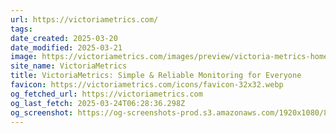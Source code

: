 ```yaml
---
url: https://victoriametrics.com/
tags: 
date_created: 2025-03-20
date_modified: 2025-03-21
image: https://victoriametrics.com/images/preview/victoria-metrics-home-100.webp
site_name: VictoriaMetrics
title: VictoriaMetrics: Simple & Reliable Monitoring for Everyone
favicon: https://victoriametrics.com/icons/favicon-32x32.webp
og_fetched_url: https://victoriametrics.com
og_last_fetch: 2025-03-24T06:28:36.298Z
og_screenshot: https://og-screenshots-prod.s3.amazonaws.com/1920x1080/80/false/481f32b5504a7d2f8e57618157057026c9dc77badabfe1238cebf97858a500a1.jpeg
---
```

